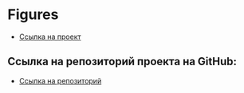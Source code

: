 # Figures

- [Ссылка на проект](https://figures-eceb0.web.app)

## Ссылка на репозиторий проекта на GitHub:

- [Ссылка на репозиторий](https://github.com/malkov-am/figures)
